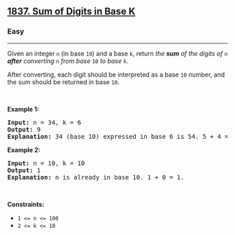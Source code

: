 <h2><a href="https://leetcode.com/problems/sum-of-digits-in-base-k/">1837. Sum of Digits in Base K</a></h2><h3>Easy</h3><hr><div><p>Given an integer <code>n</code> (in base <code>10</code>) and a base <code>k</code>, return <em>the <strong>sum</strong> of the digits of </em><code>n</code><em> <strong>after</strong> converting </em><code>n</code><em> from base </em><code>10</code><em> to base </em><code>k</code>.</p>

<p>After converting, each digit should be interpreted as a base <code>10</code> number, and the sum should be returned in base <code>10</code>.</p>

<p>&nbsp;</p>
<p><strong class="example">Example 1:</strong></p>

<pre style="position: relative;"><strong>Input:</strong> n = 34, k = 6
<strong>Output:</strong> 9
<strong>Explanation: </strong>34 (base 10) expressed in base 6 is 54. 5 + 4 = 9.
<div class="open_grepper_editor" title="Edit &amp; Save To Grepper"></div></pre>

<p><strong class="example">Example 2:</strong></p>

<pre style="position: relative;"><strong>Input:</strong> n = 10, k = 10
<strong>Output:</strong> 1
<strong>Explanation: </strong>n is already in base 10. 1 + 0 = 1.
<div class="open_grepper_editor" title="Edit &amp; Save To Grepper"></div></pre>

<p>&nbsp;</p>
<p><strong>Constraints:</strong></p>

<ul>
	<li><code>1 &lt;= n &lt;= 100</code></li>
	<li><code>2 &lt;= k &lt;= 10</code></li>
</ul>
</div>